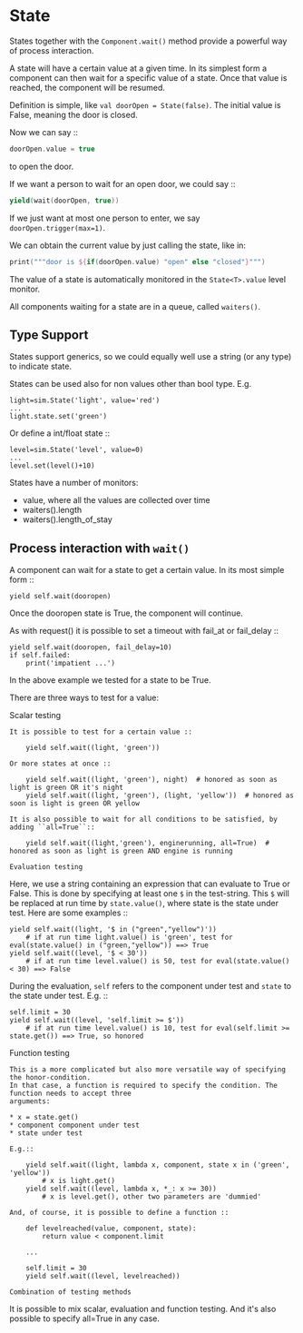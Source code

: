# State

States together with the `Component.wait()` method provide a powerful way of process interaction.

A state will have a certain value at a given time. In its simplest form a component can then wait for
a specific value of a state. Once that value is reached, the component will be resumed.

Definition is simple, like `val doorOpen = State(false)`. The initial value is False, meaning
the door is closed.


Now we can say ::

```kotlin
doorOpen.value = true
```

to open the door.

If we want a person to wait for an open door, we could say ::

```kotlin
yield(wait(doorOpen, true))
```

If we just want at most one person to enter, we say `doorOpen.trigger(max=1)`.

We can obtain the current value by just calling the state, like in:

```kotlin
print("""door is ${if(doorOpen.value) "open" else "closed"}""")
```

The value of a state is automatically monitored in the `State<T>.value` level monitor.

All components waiting for a state are in a queue, called `waiters()`.

## Type Support

States support generics, so we could equally well use a string (or any type) to indicate state.

States can be used also for non values other than bool type. E.g.

```
light=sim.State('light', value='red')
...
light.state.set('green')
```

Or define a int/float state ::

```
level=sim.State('level', value=0)
...
level.set(level()+10)
```

States have a number of monitors:

* value, where all the values are collected over time
* waiters().length
* waiters().length_of_stay

## Process interaction with `wait()`
A component can wait for a state to get a certain value. In its most simple form ::

    yield self.wait(dooropen)

Once the dooropen state is True, the component will continue.

As with request() it is possible to set a timeout with fail_at or fail_delay ::

    yield self.wait(dooropen, fail_delay=10)
    if self.failed:
        print('impatient ...')

In the above example we tested for a state to be True.

There are three ways to test for a value:

Scalar testing
~~~~~~~~~~~~~~
It is possible to test for a certain value ::

    yield self.wait((light, 'green'))
    
Or more states at once ::
    
    yield self.wait((light, 'green'), night)  # honored as soon as light is green OR it's night
    yield self.wait((light, 'green'), (light, 'yellow'))  # honored as soon is light is green OR yellow
    
It is also possible to wait for all conditions to be satisfied, by adding ``all=True``::

    yield self.wait((light,'green'), enginerunning, all=True)  # honored as soon as light is green AND engine is running
    
Evaluation testing
~~~~~~~~~~~~~~~~~~
Here, we use a string containing an expression that can evaluate to True or False. This is
done by specifying at least one ``$`` in the test-string. This ``$`` will be replaced at run time by
``state.value()``, where state is the state under test. Here are some examples ::

    yield self.wait((light, '$ in ("green","yellow")')) 
        # if at run time light.value() is 'green', test for eval(state.value() in ("green,"yellow")) ==> True
    yield self.wait((level, '$ < 30'))
        # if at run time level.value() is 50, test for eval(state.value() < 30) ==> False

During the evaluation, ``self`` refers to the component under test and ``state`` to the state under test.
E.g. ::

    self.limit = 30
    yield self.wait((level, 'self.limit >= $'))
        # if at run time level.value() is 10, test for eval(self.limit >= state.get()) ==> True, so honored

Function testing
~~~~~~~~~~~~~~~~
This is a more complicated but also more versatile way of specifying the honor-condition.
In that case, a function is required to specify the condition. The function needs to accept three
arguments:

* x = state.get()
* component component under test
* state under test

E.g.::
        
    yield self.wait((light, lambda x, component, state x in ('green', 'yellow'))
        # x is light.get()
    yield self.wait((level, lambda x, *_: x >= 30))
        # x is level.get(), other two parameters are 'dummied'
        
And, of course, it is possible to define a function ::

    def levelreached(value, component, state):
        return value < component.limit
        
    ...
    
    self.limit = 30
    yield self.wait((level, levelreached))
    
Combination of testing methods
~~~~~~~~~~~~~~~~~~~~~~~~~~~~~~
It is possible to mix scalar, evaluation and function testing. And it's also possible to specify all=True
in any case.